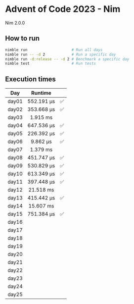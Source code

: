 # Advent of Code 2023 - Nim

Nim 2.0.0

## How to run
```bash
nimble run                    # Run all days
nimble run -- -d 2            # Run a specific day
nimble run -d:release -- -d 2 # Benchmark a specific day
nimble test                   # Run tests
```

## Execution times

| Day    | Runtime      |     |
| :----: | :----------: | :-: |
| day01  | 552.191 µs   |  ✅  |
| day02  | 353.668 µs   |  ✅  |
| day03  |   1.915 ms   |     |
| day04  | 647.536 µs   |  ✅  |
| day05  | 226.392 µs   |  ✅  |
| day06  |   9.862 µs   |  ✅  |
| day07  |   1.379 ms   |     |
| day08  | 451.747 µs   |  ✅  |
| day09  | 530.829 µs   |  ✅  |
| day10  | 613.349 µs   |  ✅  |
| day11  | 397.448 µs   |  ✅  |
| day12  |  21.518 ms   |     |
| day13  | 415.442 µs   |  ✅  |
| day14  |  15.607 ms   |     |
| day15  | 751.384 µs   |  ✅  |
| day16  |              |     |
| day17  |              |     |
| day18  |              |     |
| day19  |              |     | 
| day20  |              |     |
| day21  |              |     |
| day22  |              |     |
| day23  |              |     |
| day24  |              |     |
| day25  |              |     |